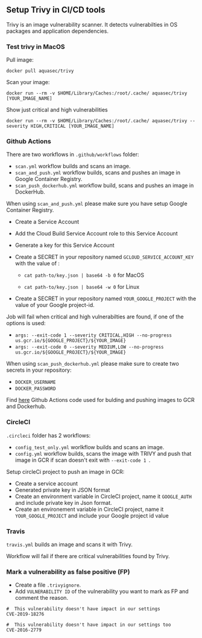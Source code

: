 ## Setup Trivy in CI/CD tools 

Trivy is an image vulnerability scanner. It detects vulnerabilties in OS packages and application dependencies. 
  

### Test trivy in MacOS 


Pull image: 

```
docker pull aquasec/trivy
```

Scan your image:

```
docker run --rm -v $HOME/Library/Caches:/root/.cache/ aquasec/trivy [YOUR_IMAGE_NAME]
```

Show just critical and high vulnerabilities 

```
docker run --rm -v $HOME/Library/Caches:/root/.cache/ aquasec/trivy --severity HIGH,CRITICAL [YOUR_IMAGE_NAME]
``` 



### Github Actions

 There are two workflows in `.github/workflows` folder:

   - `scan.yml` workflow builds and scans an image.
   - `scan_and_push.yml` workflow builds, scans and pushes an image in Google Container Registry.
   - `scan_push_dockerhub.yml` workflow build, scans and pushes an image in DockerHub. 
 
 When using `scan_and_push.yml` please make sure you have setup Google Container Registry.
- Create a Service Account
- Add the Cloud Build Service Account role to this Service Account
- Generate a key for this Service Account
- Create a SECRET in your repository named `GCLOUD_SERVICE_ACCOUNT_KEY` with the value of :
  
  -  `cat path-to/key.json | base64 -b 0` for MacOS 

  -  `cat path-to/key.json | base64 -w 0` for Linux 

- Create a SECRET in your repository named `YOUR_GOOGLE_PROJECT` with the value of your Google project-id. 

Job will fail when critical and high vulnerabilties are found, if one of the options is used:

- `args: --exit-code 1 --severity CRITICAL,HIGH --no-progress us.gcr.io/${GOOGLE_PROJECT}/${YOUR_IMAGE}` 
- `args: --exit-code 0 --severity MEDIUM,LOW --no-progress us.gcr.io/${GOOGLE_PROJECT}/${YOUR_IMAGE}`


When using `scan_push_dockerhub.yml` please make sure to create two secrets in your repository: 

 - `DOCKER_USERNAME`
 - `DOCKER_PASSWORD`

Find [here](https://github.com/broadinstitute/dsp-appsec-actions-docker-gcr) Github Actions code used for bulding and pushing images to GCR and Dockerhub.

### CircleCI

  `.circleci` folder has 2 workflows: 
   - `config_test_only.yml` worlkflow builds and scans an image.
   - `config.yml` workflow builds, scans the image with TRIVY and push that image in GCR if scan doesn't exit with `--exit-code 1 `.

Setup circleCi project to push an image in GCR:
 - Create a service account
 - Generated private key in JSON format
 - Create an environment variable in CircleCI project, name it `GOOGLE_AUTH` and include private key in Json format.  
 - Create an environement variable in CircleCI project, name it `YOUR_GOOGLE_PROJECT` and include your Google project id value 



### Travis

`travis.yml` builds an image and scans it with Trivy.

Workflow will fail if there are critical vulnerabilities found by Trivy. 



### Mark a vulnerability as false positive (FP)

- Create a file `.trivyignore`.
- Add `VULNERABILITY ID` of the vulnerability you want to mark as FP and comment the reason. 

 ```
 #  This vulnerability doesn't have impact in our settings
CVE-2019-18276

#  This vulnerability doesn't have impact in our settings too
CVE-2016-2779 
 ```






